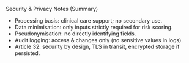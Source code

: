  Security & Privacy Notes (Summary)
- Processing basis: clinical care support; no secondary use.
- Data minimisation: only inputs strictly required for risk scoring.
- Pseudonymisation: no directly identifying fields.
- Audit logging: access & changes only (no sensitive values in logs).
- Article 32: security by design, TLS in transit, encrypted storage if persisted.
